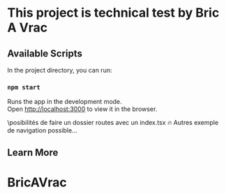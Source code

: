 # This project is technical test by Bric A Vrac

## Available Scripts

In the project directory, you can run:

### `npm start`

Runs the app in the development mode.\
Open [http://localhost:3000](http://localhost:3000) to view it in the browser.

\posibilités de faire un dossier routes avec un index.tsx :fire:
Autres exemple de navigation possible...

 <Router>
            <Switch>
                <Route path='/' exact component={Home}  />
                <Route path='/' exact component={Profil}  />
                <Route path='/' exact component={Trending}  />
                <Redirect to='/' />
            </Switch>
        </Router>
        
        
## Learn More


# BricAVrac
